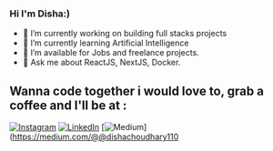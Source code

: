 ### Hi I'm Disha:)
- 🔭 I’m currently working on building full stacks projects
- 🌱 I’m currently learning Artificial Intelligence
- 🤝 I’m available for Jobs and freelance projects.
- 💬 Ask me about ReactJS, NextJS, Docker.

## Wanna code together i would love to, grab a coffee and I'll be at :
[![Instagram](https://img.shields.io/badge/Instagram-%23E4405F.svg?logo=Instagram&logoColor=white)](https://instagram.com/https://www.instagram.com/maidishahoon) [![LinkedIn](https://img.shields.io/badge/LinkedIn-%230077B5.svg?logo=linkedin&logoColor=white)](https://linkedin.com/in/www.linkedin.com/in/disha-faujdar-df1102) [![Medium](https://img.shields.io/badge/Medium-12100E?logo=medium&logoColor=white)](https://medium.com/@@dishachoudhary110


<!-- Proudly created with GPRM ( https://gprm.itsvg.in ) -->

